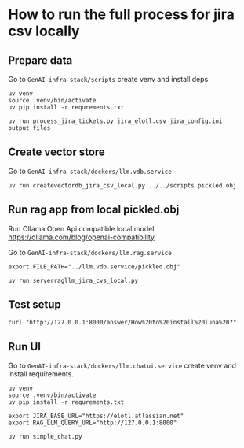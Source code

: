 # How to run the full process for jira csv locally

## Prepare data

Go to `GenAI-infra-stack/scripts` create venv and install deps
```shell
uv venv
source .venv/bin/activate
uv pip install -r requrements.txt
```

```shell
uv run process_jira_tickets.py jira_elotl.csv jira_config.ini output_files
```

## Create vector store
Go to `GenAI-infra-stack/dockers/llm.vdb.service`

```shell
uv run createvectordb_jira_csv_local.py ../../scripts pickled.obj
```

## Run rag app from local pickled.obj

Run Ollama Open Api compatible local model
https://ollama.com/blog/openai-compatibility

Go to `GenAI-infra-stack/dockers/llm.rag.service`

```shell
export FILE_PATH="../llm.vdb.service/pickled.obj"

uv run serverragllm_jira_cvs_local.py
```

## Test setup
```shell
curl "http://127.0.0.1:8000/answer/How%20to%20install%20luna%20?"
```

## Run UI
Go to `GenAI-infra-stack/dockers/llm.chatui.service` create venv and install requirements.

```shell
uv venv
source .venv/bin/activate
uv pip install -r requrements.txt
```

```shell
export JIRA_BASE_URL="https://elotl.atlassian.net"
export RAG_LLM_QUERY_URL="http://127.0.0.1:8000"
 
uv run simple_chat.py
```